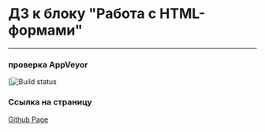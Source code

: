 # ДЗ к блоку "Работа с HTML-формами"
---
### **проверка AppVeyor**

[![Build status](https://ci.appveyor.com/api/projects/status/1guyc247bu0gnhuc?svg=true)

### **Ссылка на страницу**
[Github Page](https://AnutaSt.github.io/ahj_FORMS)
